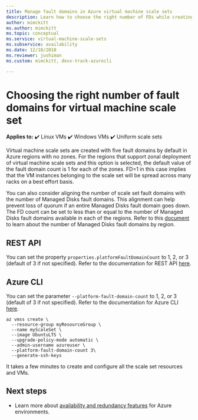 ```yaml
---
title: Manage fault domains in Azure virtual machine scale sets
description: Learn how to choose the right number of FDs while creating a virtual machine scale set.
author: mimckitt
ms.author: mimckitt
ms.topic: conceptual
ms.service: virtual-machine-scale-sets
ms.subservice: availability
ms.date: 12/18/2018
ms.reviewer: jushiman
ms.custom: mimckitt, devx-track-azurecli

---
```

# Choosing the right number of fault domains for virtual machine scale set

**Applies to:** :heavy_check_mark: Linux VMs :heavy_check_mark: Windows VMs :heavy_check_mark: Uniform scale sets

Virtual machine scale sets are created with five fault domains by default in Azure regions with no zones. For the regions that support zonal deployment of virtual machine scale sets and this option is selected, the default value of the fault domain count is 1 for each of the zones. FD=1 in this case implies that the VM instances belonging to the scale set will be spread across many racks on a best effort basis.

You can also consider aligning the number of scale set fault domains with the number of Managed Disks fault domains. This alignment can help prevent loss of quorum if an entire Managed Disks fault domain goes down. The FD count can be set to less than or equal to the number of Managed Disks fault domains available in each of the regions. Refer to this [document](../virtual-machines/availability.md) to learn about the number of Managed Disks fault domains by region.

## REST API
You can set the property `properties.platformFaultDomainCount` to 1, 2, or 3 (default of 3 if not specified). Refer to the documentation for REST API [here](/rest/api/compute/virtualmachinescalesets/createorupdate).

## Azure CLI
You can set the parameter `--platform-fault-domain-count` to 1, 2, or 3 (default of 3 if not specified). Refer to the documentation for Azure CLI [here](/cli/azure/vmss#az_vmss_create).

```azurecli-interactive
az vmss create \
  --resource-group myResourceGroup \
  --name myScaleSet \
  --image UbuntuLTS \
  --upgrade-policy-mode automatic \
  --admin-username azureuser \
  --platform-fault-domain-count 3\
  --generate-ssh-keys
```

It takes a few minutes to create and configure all the scale set resources and VMs.

## Next steps
- Learn more about [availability and redundancy features](../virtual-machines/availability.md) for Azure environments.
